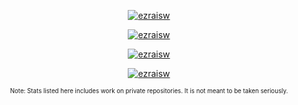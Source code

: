<p align="center">
    <a href="https://github.com/anuraghazra/github-readme-stats">
        <img src="https://github-readme-stats.inspw.com/api?username=ezraisw&show_icons=true&theme=transparent&card_width=346&include_all_commits=true&hide_rank=true" alt="ezraisw" />
    </a>
</p>

<p align="center">
    <a href="https://github.com/anuraghazra/github-readme-stats">
        <img src="https://github-readme-stats.inspw.com/api/top-langs?username=ezraisw&show_icons=true&theme=transparent&layout=compact&card_width=346" alt="ezraisw" />
    </a>
</p>

<p align="center">
    <a href="https://git.io/streak-stats">
        <img src="https://streak-stats.demolab.com?user=ezraisw&theme=transparent&date_format=j%20M%5B%20Y%5D&exclude_days=Sun%2CSat&card_width=346" alt="ezraisw" />
    </a>
</p>

<p align="center">
    <a href="https://github.com/ryo-ma/github-profile-trophy">
        <img src="https://github-profile-trophy.inspw.com/?username=ezraisw&theme=algolia&no-bg=true&column=3&margin-w=8&margin-h=8" alt="ezraisw" />
    </a>
</p>

<p align="center">
    <sub><sup>Note: Stats listed here includes work on private repositories. It is not meant to be taken seriously.</sup></sub>
</p>
